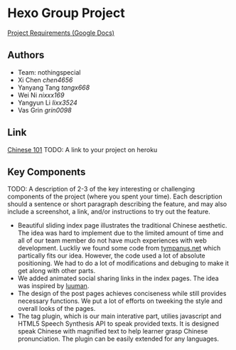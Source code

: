 # Hexo Group Project

[Project Requirements (Google Docs)](https://docs.google.com/document/d/1r5wWHmiqGrdrwhDOrO39RLZAFltqzKhnLjJGAQOHip8/edit#heading=h.b2ago5rmu5es)

## Authors
- Team: nothingspecial
- Xi Chen _chen4656_
- Yanyang Tang _tangx668_
- Wei Ni _nixxx169_
- Yangyun Li _lixx3524_
- Vas Grin _grin0098_

## Link
[Chinese 101](http://chinese101.herokuapp.com)
TODO: A link to your project on heroku

## Key Components

TODO: A description of 2-3 of the key interesting or challenging components of the project (where you spent your time). Each description should a sentence or short paragraph describing the feature, and may also include a screenshot, a link, and/or instructions to try out the feature.

- Beautiful sliding index page illustrates the traditional Chinese aesthetic. The idea was hard to implement due to the limited amount of time and all of our team member do not have much experiences with web development. Luckliy we found some code from [tympanus.net](http://tympanus.net/Tutorials/CSS3FullscreenSlideshow/) which partically fits our idea. However, the code used a lot of absolute positioning. We had to do a lot of modifications and debuging to make it get along with other parts.
- We added animated social sharing links in the index pages. The idea was inspired by [luuman](https://github.com/luuman/Share).
- The design of the post pages achieves conciseness while still provides necessary functions. We put a lot of efforts on tweeking the style and overall looks of the pages.
- The tag plugin, which is our main interative part, utilies javascript and HTML5 Speech Synthesis API to speak provided texts. It is designed speak Chinese with magnified text to help learner grasp Chinese pronunciation. The plugin can be easily extended for any languages.
